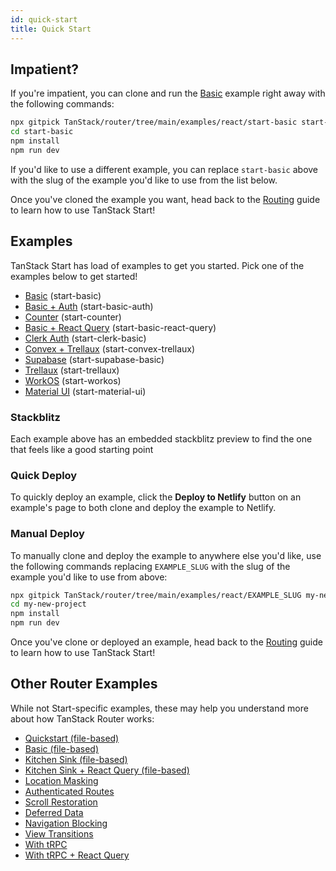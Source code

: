 ```yaml
---
id: quick-start
title: Quick Start
---
```


## Impatient?

If you're impatient, you can clone and run the [Basic](https://github.com/TanStack/router/tree/main/examples/react/start-basic) example right away with the following commands:

```bash
npx gitpick TanStack/router/tree/main/examples/react/start-basic start-basic
cd start-basic
npm install
npm run dev
```

If you'd like to use a different example, you can replace `start-basic` above with the slug of the example you'd like to use from the list below.

Once you've cloned the example you want, head back to the [Routing](../routing) guide to learn how to use TanStack Start!

## Examples

TanStack Start has load of examples to get you started. Pick one of the examples below to get started!

- [Basic](https://github.com/TanStack/router/tree/main/examples/react/start-basic) (start-basic)
- [Basic + Auth](https://github.com/TanStack/router/tree/main/examples/react/start-basic-auth) (start-basic-auth)
- [Counter](https://github.com/TanStack/router/tree/main/examples/react/start-counter) (start-counter)
- [Basic + React Query](https://github.com/TanStack/router/tree/main/examples/react/start-basic-react-query) (start-basic-react-query)
- [Clerk Auth](https://github.com/TanStack/router/tree/main/examples/react/start-clerk-basic) (start-clerk-basic)
- [Convex + Trellaux](https://github.com/TanStack/router/tree/main/examples/react/start-convex-trellaux) (start-convex-trellaux)
- [Supabase](https://github.com/TanStack/router/tree/main/examples/react/start-supabase-basic) (start-supabase-basic)
- [Trellaux](https://github.com/TanStack/router/tree/main/examples/react/start-trellaux) (start-trellaux)
- [WorkOS](https://github.com/TanStack/router/tree/main/examples/react/start-workos) (start-workos)
- [Material UI](https://github.com/TanStack/router/tree/main/examples/react/start-material-ui) (start-material-ui)

### Stackblitz

Each example above has an embedded stackblitz preview to find the one that feels like a good starting point

### Quick Deploy

To quickly deploy an example, click the **Deploy to Netlify** button on an example's page to both clone and deploy the example to Netlify.

### Manual Deploy

To manually clone and deploy the example to anywhere else you'd like, use the following commands replacing `EXAMPLE_SLUG` with the slug of the example you'd like to use from above:

```bash
npx gitpick TanStack/router/tree/main/examples/react/EXAMPLE_SLUG my-new-project
cd my-new-project
npm install
npm run dev
```

Once you've clone or deployed an example, head back to the [Routing](../routing) guide to learn how to use TanStack Start!

## Other Router Examples

While not Start-specific examples, these may help you understand more about how TanStack Router works:

- [Quickstart (file-based)](https://github.com/TanStack/router/tree/main/examples/react/quickstart-file-based)
- [Basic (file-based)](https://github.com/TanStack/router/tree/main/examples/react/basic-file-based)
- [Kitchen Sink (file-based)](https://github.com/TanStack/router/tree/main/examples/react/kitchen-sink-file-based)
- [Kitchen Sink + React Query (file-based)](https://github.com/TanStack/router/tree/main/examples/react/kitchen-sink-react-query-file-based)
- [Location Masking](https://github.com/TanStack/router/tree/main/examples/react/location-masking)
- [Authenticated Routes](https://github.com/TanStack/router/tree/main/examples/react/authenticated-routes)
- [Scroll Restoration](https://github.com/TanStack/router/tree/main/examples/react/scroll-restoration)
- [Deferred Data](https://github.com/TanStack/router/tree/main/examples/react/deferred-data)
- [Navigation Blocking](https://github.com/TanStack/router/tree/main/examples/react/navigation-blocking)
- [View Transitions](https://github.com/TanStack/router/tree/main/examples/react/view-transitions)
- [With tRPC](https://github.com/TanStack/router/tree/main/examples/react/with-trpc)
- [With tRPC + React Query](https://github.com/TanStack/router/tree/main/examples/react/with-trpc-react-query)
